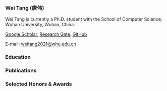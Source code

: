 ### Wei Tang (唐伟)
<link rel="icon" href="./images/weitang.jpeg">
Wei Tang is currently a Ph.D. student with the School of Computer Science, Wuhan University, Wuhan, China.

[Google Scholar](https://scholar.google.com.hk/citations?user=fyNWjaAAAAAJ&hl=zh-CN),
[Research Gate](https://www.researchgate.net/profile/Wei-Tang-92),
[GitHub](https://github.com/tthinking)

E-mail: [weitang2021@whu.edu.cn](weitang2021@whu.edu.cn)

### Education

### Publications



### Selected Honors & Awards

